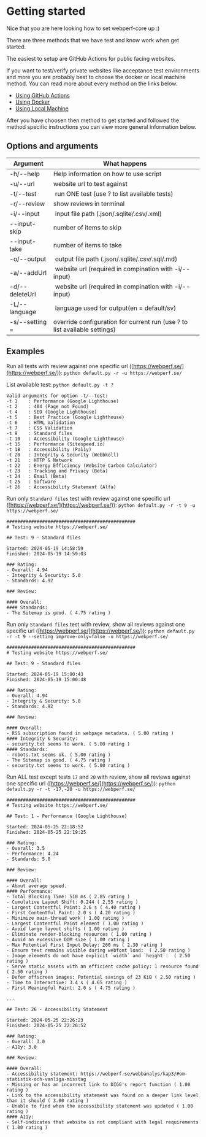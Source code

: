 # Getting started

Nice that you are here looking how to set webperf-core up :)

There are three methods that we have test and know work when get started.

The easiest to setup are GitHub Actions for public facing websites.

If you want to test/verify private websites like acceptance test environments and more you are probably best to choose the docker or local machine method.
You can read more about every method on the links below.

- [Using GitHub Actions](getting-started-github-actions.md)
- [Using Docker](getting-started-docker.md)
- [Using Local Machine](getting-started-local.md)

After you have choosen then method to get started and followed the method specific instructions 
you can view more general information below.

## Options and arguments
|Argument|What happens|
|---|---|
| -h/--help | Help information on how to use script |
| -u/--url <site url> | website url to test against |
| -t/--test <test number> | run ONE test (use ? to list available tests) |
| -r/--review | show reviews in terminal |
| -i/--input <file path> | input file path (.json/.sqlite/.csv/.xml) |
| --input-skip <number> | number of items to skip |
| --input-take <number> | number of items to take |
| -o/--output <file path> | output file path (.json/.sqlite/.csv/.sql/.md) |
| -a/--addUrl <site url> | website url (required in compination with -i/--input) |
| -d/--deleteUrl <site url> | website url (required in compination with -i/--input) |
| -L/--language <lang code> | language used for output(en = default/sv) |
| -s/--setting <key>=<value> | override configuration for current run (use ? to list available settings) |


## Examples


Run all tests with review against one specific url ([https://webperf.se/](https://webperf.se/)):
`python default.py -r -u https://webperf.se/`

List available test:
`python default.py -t ?`

```shell
Valid arguments for option -t/--test:
-t 1    : Performance (Google Lighthouse)
-t 2    : 404 (Page not Found)
-t 4    : SEO (Google Lighthouse)
-t 5    : Best Practice (Google Lighthouse)
-t 6    : HTML Validation
-t 7    : CSS Validation
-t 9    : Standard files
-t 10   : Accessibility (Google Lighthouse)
-t 15   : Performance (Sitespeed.io)
-t 18   : Accessibility (Pa11y)
-t 20   : Integrity & Security (Webbkoll)
-t 21   : HTTP & Network
-t 22   : Energy Efficiency (Website Carbon Calculator)
-t 23   : Tracking and Privacy (Beta)
-t 24   : Email (Beta)
-t 25   : Software
-t 26   : Accessibility Statement (Alfa)
```

Run only `Standard files` test with review against one specific url ([https://webperf.se/](https://webperf.se/)):
`python default.py -r -t 9 -u https://webperf.se/`

```shell
###############################################
# Testing website https://webperf.se/

## Test: 9 - Standard files

Started: 2024-05-19 14:58:59
Finished: 2024-05-19 14:59:03

### Rating:
- Overall: 4.94
- Integrity & Security: 5.0
- Standards: 4.92

### Review:

#### Overall:
#### Standards:
- The Sitemap is good. ( 4.75 rating )
```

Run only `Standard files` test with review, show all reviews against one specific url ([https://webperf.se/](https://webperf.se/)):
`python default.py -r -t 9 --setting improve-only=false -u https://webperf.se/`

```shell
###############################################
# Testing website https://webperf.se/

## Test: 9 - Standard files

Started: 2024-05-19 15:00:43
Finished: 2024-05-19 15:00:48

### Rating:
- Overall: 4.94
- Integrity & Security: 5.0
- Standards: 4.92

### Review:

#### Overall:
- RSS subscription found in webpage metadata. ( 5.00 rating )
#### Integrity & Security:
- security.txt seems to work. ( 5.00 rating )
#### Standards:
- robots.txt seems ok. ( 5.00 rating )
- The Sitemap is good. ( 4.75 rating )
- security.txt seems to work. ( 5.00 rating )
```


Run ALL test except tests `17` and `20` with review, show all reviews against one specific url ([https://webperf.se/](https://webperf.se/)):
`python default.py -r -t -17,-20 -u https://webperf.se/`

```shell
###############################################
# Testing website https://webperf.se/

## Test: 1 - Performance (Google Lighthouse)

Started: 2024-05-25 22:18:52
Finished: 2024-05-25 22:19:25

### Rating:
- Overall: 3.5
- Performance: 4.24
- Standards: 5.0

### Review:

#### Overall:
- About average speed.
#### Performance:
- Total Blocking Time: 510 ms ( 2.85 rating )
- Cumulative Layout Shift: 0.244 ( 2.55 rating )
- Largest Contentful Paint: 2.6 s ( 4.40 rating )
- First Contentful Paint: 2.0 s ( 4.20 rating )
- Minimize main-thread work ( 1.00 rating )
- Largest Contentful Paint element ( 1.00 rating )
- Avoid large layout shifts ( 1.00 rating )
- Eliminate render-blocking resources ( 1.00 rating )
- Avoid an excessive DOM size ( 1.00 rating )
- Max Potential First Input Delay: 260 ms ( 2.30 rating )
- Ensure text remains visible during webfont load:  ( 2.50 rating )
- Image elements do not have explicit `width` and `height`:  ( 2.50 rating )
- Serve static assets with an efficient cache policy: 1 resource found ( 2.50 rating )
- Defer offscreen images: Potential savings of 23 KiB ( 2.50 rating )
- Time to Interactive: 3.4 s ( 4.65 rating )
- First Meaningful Paint: 2.0 s ( 4.75 rating )

...

## Test: 26 - Accessibility Statement

Started: 2024-05-25 22:26:23
Finished: 2024-05-25 22:26:52

### Rating:
- Overall: 3.0
- A11y: 3.0

### Review:

#### Overall:
- Accessibility statement: https://webperf.se/webbanalys/kap3/#om-statistik-och-vanliga-misstag
- Missing or has an incorrect link to DIGG's report function ( 1.00 rating )
- Link to the accessibility statement was found on a deeper link level than it should ( 3.00 rating )
- Unable to find when the accessibility statement was updated ( 1.00 rating )
#### A11y:
- Self-indicates that website is not compliant with legal requirements ( 1.00 rating )

```
